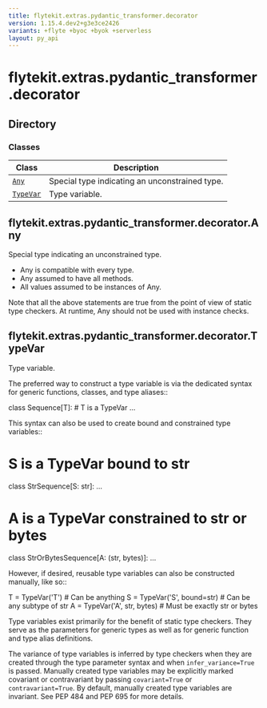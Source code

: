 ```yaml
---
title: flytekit.extras.pydantic_transformer.decorator
version: 1.15.4.dev2+g3e3ce2426
variants: +flyte +byoc +byok +serverless
layout: py_api
---
```


# flytekit.extras.pydantic_transformer.decorator

## Directory

### Classes

| Class | Description |
|-|-|
| [`Any`](.././flytekit.extras.pydantic_transformer.decorator#flytekitextraspydantic_transformerdecoratorany) | Special type indicating an unconstrained type. |
| [`TypeVar`](.././flytekit.extras.pydantic_transformer.decorator#flytekitextraspydantic_transformerdecoratortypevar) | Type variable. |

## flytekit.extras.pydantic_transformer.decorator.Any

Special type indicating an unconstrained type.

- Any is compatible with every type.
- Any assumed to have all methods.
- All values assumed to be instances of Any.

Note that all the above statements are true from the point of view of
static type checkers. At runtime, Any should not be used with instance
checks.


## flytekit.extras.pydantic_transformer.decorator.TypeVar

Type variable.

The preferred way to construct a type variable is via the dedicated
syntax for generic functions, classes, and type aliases::

class Sequence[T]:  # T is a TypeVar
...

This syntax can also be used to create bound and constrained type
variables::

# S is a TypeVar bound to str
class StrSequence[S: str]:
...

# A is a TypeVar constrained to str or bytes
class StrOrBytesSequence[A: (str, bytes)]:
...

However, if desired, reusable type variables can also be constructed
manually, like so::

T = TypeVar('T')  # Can be anything
S = TypeVar('S', bound=str)  # Can be any subtype of str
A = TypeVar('A', str, bytes)  # Must be exactly str or bytes

Type variables exist primarily for the benefit of static type
checkers.  They serve as the parameters for generic types as well
as for generic function and type alias definitions.

The variance of type variables is inferred by type checkers when they
are created through the type parameter syntax and when
``infer_variance=True`` is passed. Manually created type variables may
be explicitly marked covariant or contravariant by passing
``covariant=True`` or ``contravariant=True``. By default, manually
created type variables are invariant. See PEP 484 and PEP 695 for more
details.


